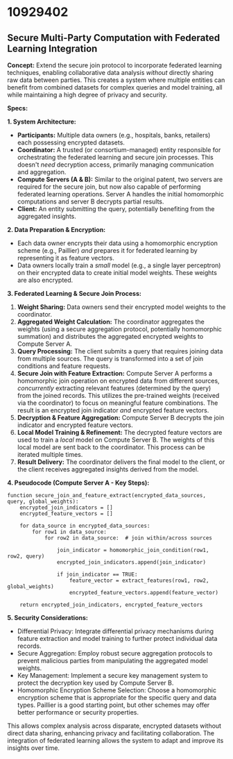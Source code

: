 # 10929402

## Secure Multi-Party Computation with Federated Learning Integration

**Concept:** Extend the secure join protocol to incorporate federated learning techniques, enabling collaborative data analysis *without* directly sharing raw data between parties. This creates a system where multiple entities can benefit from combined datasets for complex queries and model training, all while maintaining a high degree of privacy and security.

**Specs:**

**1. System Architecture:**

*   **Participants:** Multiple data owners (e.g., hospitals, banks, retailers) each possessing encrypted datasets.
*   **Coordinator:** A trusted (or consortium-managed) entity responsible for orchestrating the federated learning and secure join processes. This doesn't *need* decryption access, primarily managing communication and aggregation.
*   **Compute Servers (A & B):**  Similar to the original patent, two servers are required for the secure join, but now also capable of performing federated learning operations. Server A handles the initial homomorphic computations and server B decrypts partial results.
*   **Client:** An entity submitting the query, potentially benefiting from the aggregated insights.

**2. Data Preparation & Encryption:**

*   Each data owner encrypts their data using a homomorphic encryption scheme (e.g., Paillier) *and* prepares it for federated learning by representing it as feature vectors.
*   Data owners locally train a *small* model (e.g., a single layer perceptron) on their encrypted data to create initial model weights. These weights are also encrypted.

**3. Federated Learning & Secure Join Process:**

1.  **Weight Sharing:** Data owners send their encrypted model weights to the coordinator.
2.  **Aggregated Weight Calculation:** The coordinator aggregates the weights (using a secure aggregation protocol, potentially homomorphic summation) and distributes the aggregated encrypted weights to Compute Server A.
3.  **Query Processing:** The client submits a query that requires joining data from multiple sources.  The query is transformed into a set of join conditions and feature requests.
4.  **Secure Join with Feature Extraction:** Compute Server A performs a homomorphic join operation on encrypted data from different sources, *concurrently* extracting relevant features (determined by the query) from the joined records. This utilizes the pre-trained weights (received via the coordinator) to focus on meaningful feature combinations. The result is an encrypted join indicator *and* encrypted feature vectors.
5.  **Decryption & Feature Aggregation:** Compute Server B decrypts the join indicator and encrypted feature vectors.
6.  **Local Model Training & Refinement:** The decrypted feature vectors are used to train a *local* model on Compute Server B. The weights of this local model are sent back to the coordinator. This process can be iterated multiple times.
7.  **Result Delivery:** The coordinator delivers the final model to the client, or the client receives aggregated insights derived from the model.

**4. Pseudocode (Compute Server A - Key Steps):**

```pseudocode
function secure_join_and_feature_extract(encrypted_data_sources, query, global_weights):
    encrypted_join_indicators = []
    encrypted_feature_vectors = []

    for data_source in encrypted_data_sources:
        for row1 in data_source:
            for row2 in data_source:  # join within/across sources

                join_indicator = homomorphic_join_condition(row1, row2, query)
                encrypted_join_indicators.append(join_indicator)

                if join_indicator == TRUE:
                    feature_vector = extract_features(row1, row2, global_weights)
                    encrypted_feature_vectors.append(feature_vector)

    return encrypted_join_indicators, encrypted_feature_vectors
```

**5.  Security Considerations:**

*   Differential Privacy: Integrate differential privacy mechanisms during feature extraction and model training to further protect individual data records.
*   Secure Aggregation:  Employ robust secure aggregation protocols to prevent malicious parties from manipulating the aggregated model weights.
*   Key Management:  Implement a secure key management system to protect the decryption key used by Compute Server B.
*   Homomorphic Encryption Scheme Selection: Choose a homomorphic encryption scheme that is appropriate for the specific query and data types.  Paillier is a good starting point, but other schemes may offer better performance or security properties.



This allows complex analysis across disparate, encrypted datasets without direct data sharing, enhancing privacy and facilitating collaboration. The integration of federated learning allows the system to adapt and improve its insights over time.